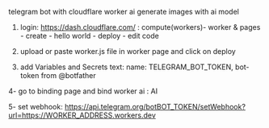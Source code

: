 telegram bot with cloudflare worker ai generate images with ai model 


1. login: https://dash.cloudflare.com/ :
compute(workers)- worker & pages - create - hello world - deploy - edit code
   
2. upload or paste worker.js file in worker page and click on deploy

3. add Variables and Secrets text: name: TELEGRAM_BOT_TOKEN, bot-token from @botfather
   
4- go to binding page and bind worker ai : AI
   
5- set webhook: https://api.telegram.org/botBOT_TOKEN/setWebhook?url=https://WORKER_ADDRESS.workers.dev


